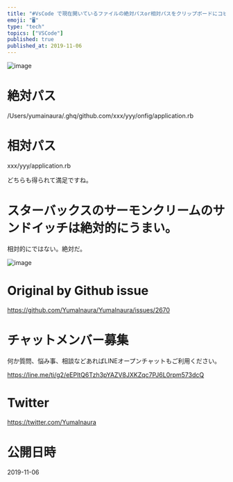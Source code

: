 ```yaml
---
title: "#VsCode で現在開いているファイルの絶対パスor相対パスをクリップボードにコピーするには コマンドパレットで Copy Path とか"
emoji: "🖥"
type: "tech"
topics: ["VSCode"]
published: true
published_at: 2019-11-06
---
```


![image](https://user-images.githubusercontent.com/13635059/68261799-9133de00-0084-11ea-97bf-d6f65a377e31.png)

# 絶対パス

/Users/yumainaura/.ghq/github.com/xxx/yyy/onfig/application.rb

# 相対パス

xxx/yyy/application.rb

どちらも得られて満足ですね。

# スターバックスのサーモンクリームのサンドイッチは絶対的にうまい。

相対的にではない。絶対だ。

![image](https://user-images.githubusercontent.com/13635059/68261983-2afb8b00-0085-11ea-9c53-fc099cf2894d.png)


# Original by Github issue

https://github.com/YumaInaura/YumaInaura/issues/2670








<!-- Update From Qiita API -->

# チャットメンバー募集


何か質問、悩み事、相談などあればLINEオープンチャットもご利用ください。

https://line.me/ti/g2/eEPltQ6Tzh3pYAZV8JXKZqc7PJ6L0rpm573dcQ





# Twitter


https://twitter.com/YumaInaura


<!-- Update From Qiita API -->



# 公開日時

2019-11-06
